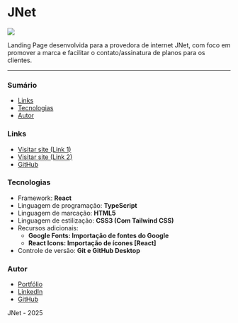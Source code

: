 # JNet

<img src="https://cdn.jsdelivr.net/gh/migueldevpe/portfolio-p-images@6151b04c080b6b5adac0d0144f14713fdd1cab0e/readme's/mockupjnet.webp">

Landing Page desenvolvida para a provedora de internet JNet, com foco em promover a marca e facilitar o contato/assinatura de planos para os clientes.

<hr>

<h3>Sumário</h3>

<ul>
  <li><a href="#links">Links</a></li>
  <li><a href="#tecs">Tecnologias</a></li>  
  <li><a href="#author">Autor</a></li>
</ul>

<h3 id="links">Links</h3>

<ul type="disc">
  <li><a href="https://jnetfibra.com/" target="_blank">Visitar site (Link 1)</a></li>
  <li><a href="https://jnetfibra.vercel.app/" target="_blank">Visitar site (Link 2)</a></li>
  <li><a href="https://github.com/migueldevpe/jnet" target="_blank">GitHub</a></li>
</ul>

<h3 id="tecs">Tecnologias</h3>

<ul>
  <li>Framework: <b>React</b></li>
  <li>Linguagem de programação: <b>TypeScript</b></li>
  <li>Linguagem de marcação: <b>HTML5</b></li>
  <li>Linguagem de estilização: <b>CSS3 (Com Tailwind CSS)</b></li>
  <li>Recursos adicionais: 
    <ul type="circle">
      <b>
        <li>Google Fonts: Importação de fontes do Google</li>
        <li>React Icons: Importação de ícones [React]</li>
      </b>
    </ul>
  </li>
  <li>Controle de versão: <b>Git e GitHub Desktop</b></li>
</ul>

<h3 id="author">Autor</h3>

<ul>
  <li><a href="https://miguelsoares.vercel.app/" target="_blank">Portfólio</a></li>
  <li><a href="https://www.linkedin.com/in/miguelsoaresabs/" target="_blank">LinkedIn</a></li>
  <li><a href="https://github.com/migueldevpe/" target="_blank">GitHub</a></li>
</ul>

JNet - 2025
